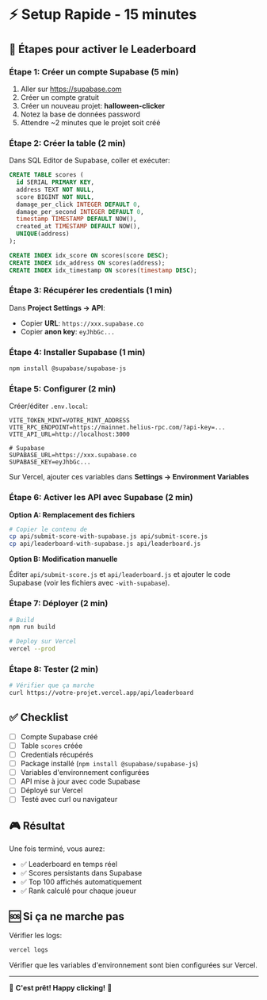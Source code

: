 # ⚡ Setup Rapide - 15 minutes

## 🎯 Étapes pour activer le Leaderboard

### Étape 1: Créer un compte Supabase (5 min)

1. Aller sur https://supabase.com
2. Créer un compte gratuit
3. Créer un nouveau projet: **halloween-clicker**
4. Notez la base de données password
5. Attendre ~2 minutes que le projet soit créé

### Étape 2: Créer la table (2 min)

Dans SQL Editor de Supabase, coller et exécuter:

```sql
CREATE TABLE scores (
  id SERIAL PRIMARY KEY,
  address TEXT NOT NULL,
  score BIGINT NOT NULL,
  damage_per_click INTEGER DEFAULT 0,
  damage_per_second INTEGER DEFAULT 0,
  timestamp TIMESTAMP DEFAULT NOW(),
  created_at TIMESTAMP DEFAULT NOW(),
  UNIQUE(address)
);

CREATE INDEX idx_score ON scores(score DESC);
CREATE INDEX idx_address ON scores(address);
CREATE INDEX idx_timestamp ON scores(timestamp DESC);
```

### Étape 3: Récupérer les credentials (1 min)

Dans **Project Settings → API**:
- Copier **URL**: `https://xxx.supabase.co`
- Copier **anon key**: `eyJhbGc...`

### Étape 4: Installer Supabase (1 min)

```bash
npm install @supabase/supabase-js
```

### Étape 5: Configurer (2 min)

Créer/éditer `.env.local`:

```env
VITE_TOKEN_MINT=VOTRE_MINT_ADDRESS
VITE_RPC_ENDPOINT=https://mainnet.helius-rpc.com/?api-key=...
VITE_API_URL=http://localhost:3000

# Supabase
SUPABASE_URL=https://xxx.supabase.co
SUPABASE_KEY=eyJhbGc...
```

Sur Vercel, ajouter ces variables dans **Settings → Environment Variables**

### Étape 6: Activer les API avec Supabase (2 min)

**Option A: Remplacement des fichiers**

```bash
# Copier le contenu de
cp api/submit-score-with-supabase.js api/submit-score.js
cp api/leaderboard-with-supabase.js api/leaderboard.js
```

**Option B: Modification manuelle**

Éditer `api/submit-score.js` et `api/leaderboard.js` et ajouter le code Supabase (voir les fichiers avec `-with-supabase`).

### Étape 7: Déployer (2 min)

```bash
# Build
npm run build

# Deploy sur Vercel
vercel --prod
```

### Étape 8: Tester (2 min)

```bash
# Vérifier que ça marche
curl https://votre-projet.vercel.app/api/leaderboard
```

## ✅ Checklist

- [ ] Compte Supabase créé
- [ ] Table `scores` créée
- [ ] Credentials récupérés
- [ ] Package installé (`npm install @supabase/supabase-js`)
- [ ] Variables d'environnement configurées
- [ ] API mise à jour avec code Supabase
- [ ] Déployé sur Vercel
- [ ] Testé avec curl ou navigateur

## 🎮 Résultat

Une fois terminé, vous aurez:
- ✅ Leaderboard en temps réel
- ✅ Scores persistants dans Supabase
- ✅ Top 100 affichés automatiquement
- ✅ Rank calculé pour chaque joueur

## 🆘 Si ça ne marche pas

Vérifier les logs:
```bash
vercel logs
```

Vérifier que les variables d'environnement sont bien configurées sur Vercel.

---

🎃 **C'est prêt! Happy clicking!** 👻

